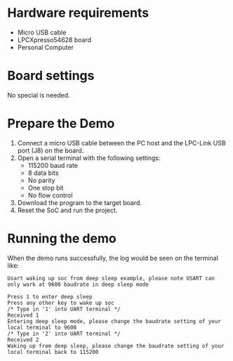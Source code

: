 Hardware requirements
===================
- Micro USB cable
- LPCXpresso54628 board
- Personal Computer

Board settings
============
No special is needed.

Prepare the Demo
===============
1.  Connect a micro USB cable between the PC host and the LPC-Link USB port (J8) on the board.
2.  Open a serial terminal with the following settings:
    - 115200 baud rate
    - 8 data bits
    - No parity
    - One stop bit
    - No flow control
3.  Download the program to the target board.
4.  Reset the SoC and run the project.

Running the demo
===============
When the demo runs successfully, the log would be seen on the terminal like:

~~~~~~~~~~~~~~~~~~~~~~~~~~~~~~~~~~~~~~~~~
Usart waking up soc from deep sleep example, please note USART can only work at 9600 baudrate in deep sleep mode

Press 1 to enter deep sleep
Press any other key to wake up soc
/* Type in '1' into UART terminal */
Received 1
Entering deep sleep mode, please change the baudrate setting of your local terminal to 9600
/* Type in '2' into UART terminal */
Received 2
Waking up from deep sleep, please change the baudrate setting of your local terminal back to 115200
~~~~~~~~~~~~~~~~~~~~~~~~~~~~~~~~~~~~~~~~~
